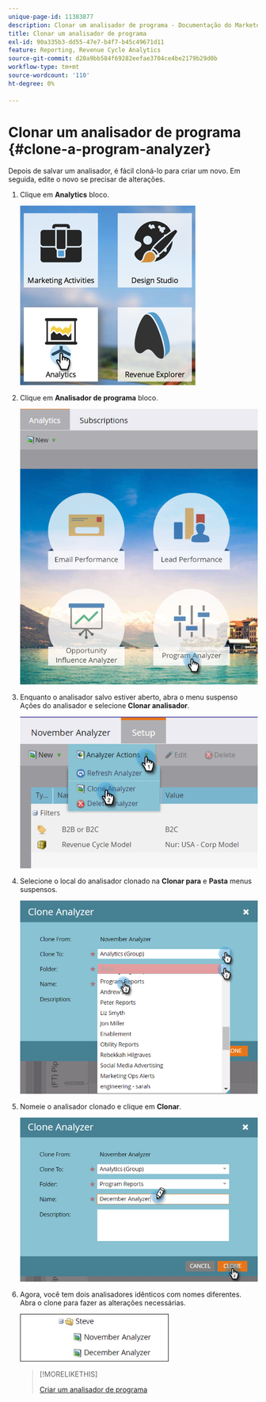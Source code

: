 ```yaml
---
unique-page-id: 11383877
description: Clonar um analisador de programa - Documentação do Marketo - Documentação do produto
title: Clonar um analisador de programa
exl-id: 90a335b3-dd55-47e7-b4f7-b45c49671d11
feature: Reporting, Revenue Cycle Analytics
source-git-commit: d20a9bb584f69282eefae3704ce4be2179b29d0b
workflow-type: tm+mt
source-wordcount: '110'
ht-degree: 0%

---
```


# Clonar um analisador de programa {#clone-a-program-analyzer}

Depois de salvar um analisador, é fácil cloná-lo para criar um novo. Em seguida, edite o novo se precisar de alterações.

1. Clique em **Analytics** bloco.

   ![](assets/2017-05-01-08-20-37.png)

1. Clique em **Analisador de programa** bloco.

   ![](assets/program-analyzer-icon-hand.png)

1. Enquanto o analisador salvo estiver aberto, abra o menu suspenso Ações do analisador e selecione **Clonar analisador**.

   ![](assets/image2016-10-31-16-3a12-3a6.png)

1. Selecione o local do analisador clonado na **Clonar para** e **Pasta** menus suspensos.

   ![](assets/image2016-10-31-16-3a13-3a42.png)

1. Nomeie o analisador clonado e clique em **Clonar**.

   ![](assets/image2016-10-31-16-3a15-3a15.png)

1. Agora, você tem dois analisadores idênticos com nomes diferentes. Abra o clone para fazer as alterações necessárias.

   ![](assets/image2016-10-31-16-3a17-3a11.png)

   >[!MORELIKETHIS]
   >
   >[Criar um analisador de programa](/help/marketo/product-docs/reporting/revenue-cycle-analytics/program-analytics/create-a-program-analyzer.md)
